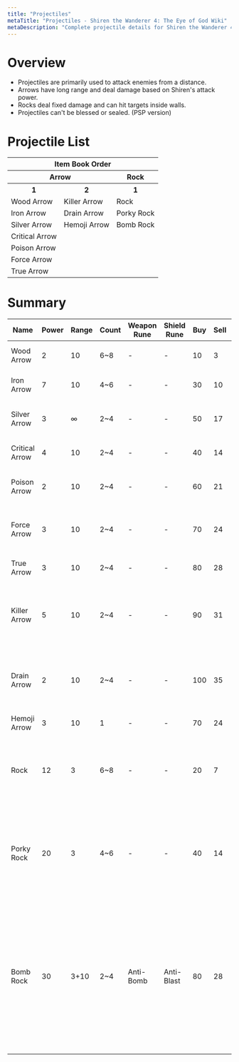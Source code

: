 ```yaml
---
title: "Projectiles"
metaTitle: "Projectiles - Shiren the Wanderer 4: The Eye of God Wiki"
metaDescription: "Complete projectile details for Shiren the Wanderer 4: The Eye of God and the Devil's Navel."
---
```


# Overview

- Projectiles are primarily used to attack enemies from a distance.
- Arrows have long range and deal damage based on Shiren's attack power.
- Rocks deal fixed damage and can hit targets inside walls.
- Projectiles can't be blessed or sealed. (PSP version)

# Projectile List

<table class="itemListCentered">
  <tr>
    <th colspan="5">Item Book Order</th>
  </tr>
  <tr>
    <th colspan="2">Arrow</th>
    <th>Rock</th>
  </tr>
  <tr>
    <th>1</th>
    <th>2</th>
    <th>1</th>
  </tr>
  <tr>
    <td class="highlightLightblue">Wood Arrow</td>
    <td class="highlightLightblue">Killer Arrow</td>
    <td class="highlightOrange">Rock</td>
  </tr>
  <tr>
    <td class="highlightLightblue">Iron Arrow</td>
    <td class="highlightLightblue">Drain Arrow</td>
    <td class="highlightOrange">Porky Rock</td>
  </tr>
  <tr>
    <td class="highlightLightblue">Silver Arrow</td>
    <td class="highlightLightblue">Hemoji Arrow</td>
    <td class="highlightOrange">Bomb Rock</td>
  </tr>
  <tr>
    <td class="highlightLightblue">Critical Arrow</td>
    <td></td>
    <td></td>
  </tr>
  <tr>
    <td class="highlightLightblue">Poison Arrow</td>
    <td></td>
    <td></td>
  </tr>
  <tr>
    <td class="highlightLightblue">Force Arrow</td>
    <td></td>
    <td></td>
  </tr>
  <tr>
    <td class="highlightLightblue">True Arrow</td>
    <td></td>
    <td></td>
  </tr>
</table>

# Summary

<table class="itemListCentered">
  <thead>
    <tr>
      <th>Name</th>
      <th>Power</th>
      <th>Range</th>
      <th>Count</th>
      <th>Weapon<br/>Rune</th>
      <th>Shield<br/>Rune</th>
      <th>Buy</th>
      <th>Sell</th>
      <th>Info</th>
    </tr>
  </thead>
  <tbody>
    <tr>
      <td class="highlightYellow">Wood Arrow</td>
      <td>2</td>
      <td>10</td>
      <td>6~8</td>
      <td>-</td>
      <td>-</td>
      <td>10</td>
      <td>3</td>
      <td class="leftText">Low attack power.</td>
    </tr>
    <tr>
      <td class="highlightYellow">Iron Arrow</td>
      <td>7</td>
      <td>10</td>
      <td>4~6</td>
      <td>-</td>
      <td>-</td>
      <td>30</td>
      <td>10</td>
      <td class="leftText">High attack power.</td>
    </tr>
    <tr>
      <td class="highlightYellow">Silver Arrow</td>
      <td>3</td>
      <td>∞</td>
      <td>2~4</td>
      <td>-</td>
      <td>-</td>
      <td>50</td>
      <td>17</td>
      <td class="leftText">Pierces through walls and creatures.</td>
    </tr>
    <tr>
      <td class="highlightYellow">Critical Arrow</td>
      <td>4</td>
      <td>10</td>
      <td>2~4</td>
      <td>-</td>
      <td>-</td>
      <td>40</td>
      <td>14</td>
      <td class="leftText">Chance to deal a critical hit.</td>
    </tr>
    <tr>
      <td class="highlightYellow">Poison Arrow</td>
      <td>2</td>
      <td>10</td>
      <td>2~4</td>
      <td>-</td>
      <td>-</td>
      <td>60</td>
      <td>21</td>
      <td class="leftText">Inflicts Attack Down status.</td>
    </tr>
    <tr>
      <td class="highlightYellow">Force Arrow</td>
      <td>3</td>
      <td>10</td>
      <td>2~4</td>
      <td>-</td>
      <td>-</td>
      <td>70</td>
      <td>24</td>
      <td class="leftText">Chance to send the target flying backward.</td>
    </tr>
    <tr>
      <td class="highlightYellow">True Arrow</td>
      <td>3</td>
      <td>10</td>
      <td>2~4</td>
      <td>-</td>
      <td>-</td>
      <td>80</td>
      <td>28</td>
      <td class="leftText">Always hits the target.</td>
    </tr>
    <tr>
      <td class="highlightYellow">Killer Arrow</td>
      <td>5</td>
      <td>10</td>
      <td>2~4</td>
      <td>-</td>
      <td>-</td>
      <td>90</td>
      <td>31</td>
      <td class="leftText">Defeats the target in a single hit, but low accuracy (12%).</td>
    </tr>
    <tr>
      <td class="highlightYellow">Drain Arrow</td>
      <td>2</td>
      <td>10</td>
      <td>2~4</td>
      <td>-</td>
      <td>-</td>
      <td>100</td>
      <td>35</td>
      <td class="leftText">Restores Shiren's HP equal to a portion of damage dealt.</td>
    </tr>
    <tr>
      <td class="highlightYellow">Hemoji Arrow</td>
      <td>3</td>
      <td>10</td>
      <td>1</td>
      <td>-</td>
      <td>-</td>
      <td>70</td>
      <td>24</td>
      <td class="leftText">Paralyzes the target.</td>
    </tr>
    <tr>
      <td class="highlightYellow">Rock</td>
      <td>12</td>
      <td>3</td>
      <td>6~8</td>
      <td>-</td>
      <td>-</td>
      <td>20</td>
      <td>7</td>
      <td class="leftText">Arcs toward a target up to 3 tiles ahead.<br/>Always deals 12 damage.</td>
    </tr>
    <tr>
      <td class="highlightYellow">Porky Rock</td>
      <td>20</td>
      <td>3</td>
      <td>4~6</td>
      <td>-</td>
      <td>-</td>
      <td>40</td>
      <td>14</td>
      <td class="leftText">Homes in on a target within 3 forward direction tiles.<br/>Always deals 20 damage.</td>
    </tr>
    <tr>
      <td class="highlightYellow">Bomb Rock</td>
      <td>30</td>
      <td>3+10</td>
      <td>2~4</td>
      <td>Anti-Bomb</td>
      <td>Anti-Blast</td>
      <td>80</td>
      <td>28</td>
      <td class="leftText">Arcs toward a tile 3 tiles ahead, and creates a cross<br/>shaped flame that spreads 10 tiles from where it lands.<br/>Always deals 30 damage.</td>
    </tr>
  </tbody>
</table>
